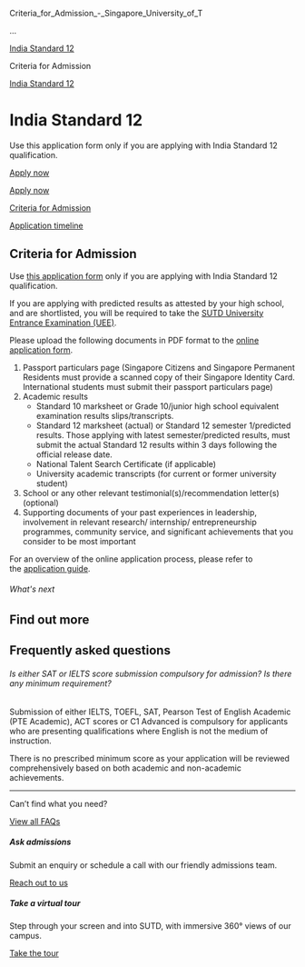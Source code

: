 Criteria_for_Admission_-_Singapore_University_of_T



…

 [India Standard 12](/admissions/undergraduate/india-standard-12) 

Criteria for Admission

[India Standard 12](https://www.sutd.edu.sg/admissions/undergraduate/india-standard-12)

India Standard 12
=================

Use this application form only if you are applying with India Standard 12 qualification.

[Apply now](https://admission.sutd.edu.sg/psp/CSADM1PRD/APPLICANT/HRMS/?cmd=login&languageCd=ENG&)




[Apply now](https://admission.sutd.edu.sg/psp/CSADM1PRD/APPLICANT/HRMS/?cmd=login&languageCd=ENG&)

[Criteria for Admission](/admissions/undergraduate/india-standard-12/criteria-for-admission/#tabs)

[Application timeline](/admissions/undergraduate/india-standard-12/application-timeline/#tabs)

Criteria for Admission
----------------------

Use [this application form](https://admission.sutd.edu.sg/psp/CSADM1PRD/APPLICANT/HRMS/?cmd=login&languageCd=ENG&) only if you are applying with India Standard 12 qualification.

If you are applying with predicted results as attested by your high school, and are shortlisted, you will be required to take the [SUTD University Entrance Examination (UEE)](/admissions/undergraduate/sutd-uee/criteria-for-admission/).

Please upload the following documents in PDF format to the [online application form](https://admission.sutd.edu.sg/psp/CSADM1PRD/APPLICANT/HRMS/?cmd=login&languageCd=ENG&).

1. Passport particulars page (Singapore Citizens and Singapore Permanent Residents must provide a scanned copy of their Singapore Identity Card. International students must submit their passport particulars page)
2. Academic results
   * Standard 10 marksheet or Grade 10/junior high school equivalent examination results slips/transcripts.
   * Standard 12 marksheet (actual) or Standard 12 semester 1/predicted results. Those applying with latest semester/predicted results, must submit the actual Standard 12 results within 3 days following the official release date.
   * National Talent Search Certificate (if applicable)
   * University academic transcripts (for current or former university student)
3. School or any other relevant testimonial(s)/recommendation letter(s) (optional)
4. Supporting documents of your past experiences in leadership, involvement in relevant research/ internship/ entrepreneurship programmes, community service, and significant achievements that you consider to be most important

For an overview of the online application process, please refer to the [application guide](/admissions/undergraduate/application-guide/).

###### What's next

Find out more
-------------

Frequently asked questions
--------------------------

###### Is either SAT or IELTS score submission compulsory for admission? Is there any minimum requirement?

Submission of either IELTS, TOEFL, SAT, Pearson Test of English Academic (PTE Academic), ACT scores or C1 Advanced is compulsory for applicants who are presenting qualifications where English is not the medium of instruction.

There is no prescribed minimum score as your application will be reviewed comprehensively based on both academic and non-academic achievements.

---

Can’t find what you need?

[View all FAQs](/admissions/undergraduate/faq/?faq-category=1655)

##### Ask admissions

Submit an enquiry or schedule a call with our friendly admissions team.

[Reach out to us](/admissions/undergraduate/ask-admissions/)

##### Take a virtual tour

Step through your screen and into SUTD, with immersive 360° views of our campus.

[Take the tour](https://virtualtour.sutd.edu.sg/)

